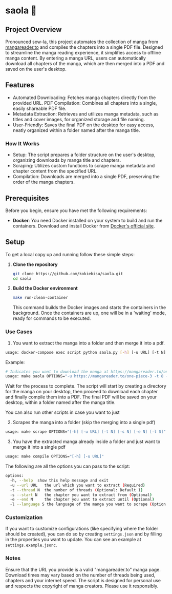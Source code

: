 # saola 🦌

## Project Overview

Pronounced sow-la, this project automates the collection of manga from [mangareader.to](https://mangareader.to/) and compiles the chapters into a single PDF file. Designed to streamline the manga reading experience, it simplifies access to offline manga content. By entering a manga URL, users can automatically download all chapters of the manga, which are then merged into a PDF and saved on the user's desktop.

## Features

- Automated Downloading: Fetches manga chapters directly from the provided URL.
  PDF Compilation: Combines all chapters into a single, easily shareable PDF file.
- Metadata Extraction: Retrieves and utilizes manga metadata, such as titles and cover images, for organized storage and file naming.
- User-Friendly: Saves the final PDF on the desktop for easy access, neatly organized within a folder named after the manga title.

### How It Works

- Setup: The script prepares a folder structure on the user's desktop, organizing downloads by manga title and chapters.
- Scraping: Utilizes custom functions to scrape manga metadata and chapter content from the specified URL.
- Compilation: Downloads are merged into a single PDF, preserving the order of the manga chapters.

## Prerequisites

Before you begin, ensure you have met the following requirements:

- **Docker**: You need Docker installed on your system to build and run the containers. Download and install Docker from [Docker's official site](https://www.docker.com/get-started).

## Setup

To get a local copy up and running follow these simple steps:

1. **Clone the repository**
   ```bash
   git clone https://github.com/kokiebisu/saola.git
   cd saola
   ```
2. **Build the Docker environment**

   ```bash
   make run-clean-container
   ```

   This command builds the Docker images and starts the containers in the background. Once the containers are up, one will be in a 'waiting' mode, ready for commands to be executed.

### Use Cases

1. You want to extract the manga into a folder and then merge it into a pdf.

```bash
usage: docker-compose exec script python saola.py [-h] [-u URL] [-t N] [-s N] [-e N] [-l S]
```

Example:

```bash
# Indicates you want to download the manga at https://mangareader.to/one-piece-3 with 8 threads and start from chapter 12 till 256. The langauge should be japanese.
usage: make saola OPTIONS="-u https://mangareader.to/one-piece-3 -t 8 -s 12 -e 256 -l ja"
```

Wait for the process to complete. The script will start by creating a directory for the manga on your desktop, then proceed to download each chapter and finally compile them into a PDF. The final PDF will be saved on your desktop, within a folder named after the manga title.

You can also run other scripts in case you want to just

2. Scrapes the manga into a folder (skip the merging into a single pdf)

```bash
usage: make scrape OPTIONS="[-h] [-u URL] [-t N] [-s N] [-e N] [-l S]"
```

3. You have the extracted manga already inside a folder and just want to merge it into a single pdf

```bash
usage: make compile OPTIONS="[-h] [-u URL]"
```

The following are all the options you can pass to the script:

```bash
options:
  -h, --help  show this help message and exit
  -u --url URL   the url which you want to extract (Required)
  -t --thread N  the number of threads (Optional: Default 1)
  -s --start N   the chapter you want to extract from (Optional)
  -e --end N     the chapter you want to extract until (Optional)
  -l --language S the language of the manga you want to scrape (Option: Default to 'ja')
```

### Customization

If you want to customize configurations (like specifying where the folder should be created), you can do so by creating `settings.json` and by filling in the properties you want to update.
You can see an example at `settings.example.jsonc`.

### Notes

Ensure that the URL you provide is a valid "mangareader.to" manga page.
Download times may vary based on the number of threads being used, chapters and your internet speed.
The script is designed for personal use and respects the copyright of manga creators. Please use it responsibly.
